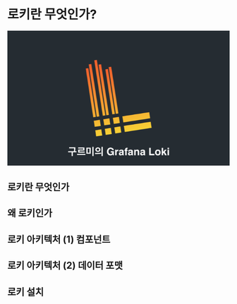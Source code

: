 # 로키란 무엇인가?

![logo](../../logo.png)

## 로키란 무엇인가

## 왜 로키인가

## 로키 아키텍처 (1) 컴포넌트

## 로키 아키텍처 (2) 데이터 포맷

## 로키 설치